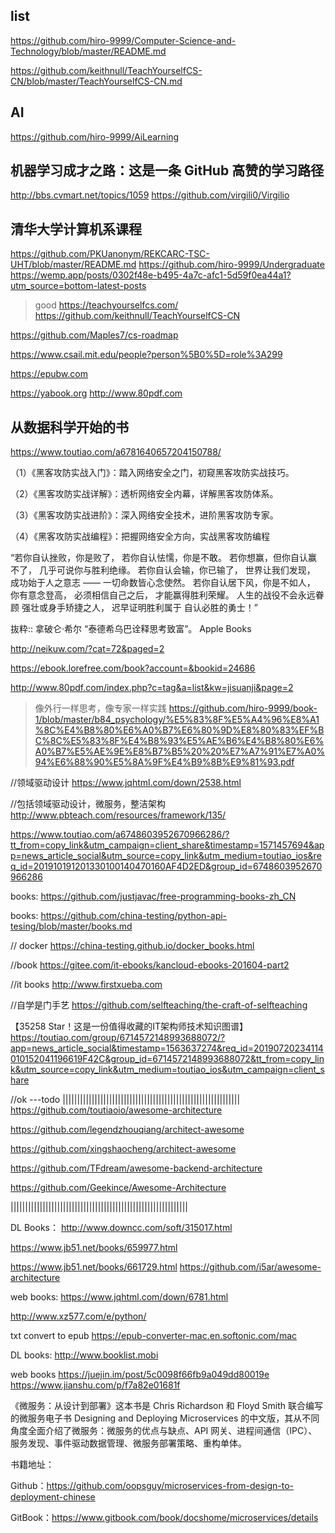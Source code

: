 ## list
https://github.com/hiro-9999/Computer-Science-and-Technology/blob/master/README.md

https://github.com/keithnull/TeachYourselfCS-CN/blob/master/TeachYourselfCS-CN.md

## AI
https://github.com/hiro-9999/AiLearning

## 机器学习成才之路：这是一条 GitHub 高赞的学习路径
http://bbs.cvmart.net/topics/1059
https://github.com/virgili0/Virgilio

## 清华大学计算机系课程
https://github.com/PKUanonym/REKCARC-TSC-UHT/blob/master/README.md
https://github.com/hiro-9999/Undergraduate
https://wemp.app/posts/0302f48e-b495-4a7c-afc1-5d59f0ea44a1?utm_source=bottom-latest-posts

>good
https://teachyourselfcs.com/
https://github.com/keithnull/TeachYourselfCS-CN

https://github.com/Maples7/cs-roadmap


https://www.csail.mit.edu/people?person%5B0%5D=role%3A299


https://epubw.com

https://yabook.org
http://www.80pdf.com

## 从数据科学开始的书
https://www.toutiao.com/a6781640657204150788/


（1）《黑客攻防实战入门》：踏入网络安全之门，初窥黑客攻防实战技巧。

（2）《黑客攻防实战详解》：透析网络安全内幕，详解黑客攻防体系。

（3）《黑客攻防实战进阶》：深入网络安全技术，进阶黑客攻防专家。

（4）《黑客攻防实战编程》：把握网络安全方向，实战黑客攻防编程

“若你自认挫败，你是败了，
若你自认怯懦，你是不敢。
若你想赢，但你自认赢不了，
几乎可说你与胜利绝缘。
若你自认会输，你已输了，
世界让我们发现，
成功始于人之意志 ——
一切命数皆心念使然。
若你自认居下风，你是不如人，
你有意念登高，
必须相信自己之后，
才能赢得胜利荣耀。
人生的战役不会永远眷顾
强壮或身手矫捷之人，
迟早证明胜利属于
自认必胜的勇士！”

抜粋:: 拿破仑‧希尔  “泰德希乌巴诠释思考致富”。 Apple Books  

http://neikuw.com/?cat=72&paged=2

https://ebook.lorefree.com/book?account=&bookid=24686

http://www.80pdf.com/index.php?c=tag&a=list&kw=jisuanji&page=2

>像外行一样思考，像专家一样实践
https://github.com/hiro-9999/book-1/blob/master/b84_psychology/%E5%83%8F%E5%A4%96%E8%A1%8C%E4%B8%80%E6%A0%B7%E6%80%9D%E8%80%83%EF%BC%8C%E5%83%8F%E4%B8%93%E5%AE%B6%E4%B8%80%E6%A0%B7%E5%AE%9E%E8%B7%B5%20%20%E7%A7%91%E7%A0%94%E6%88%90%E5%8A%9F%E4%B9%8B%E9%81%93.pdf


//领域驱动设计
https://www.jqhtml.com/down/2538.html

//包括领域驱动设计，微服务，整洁架构
http://www.pbteach.com/resources/framework/135/

https://www.toutiao.com/a6748603952670966286/?tt_from=copy_link&utm_campaign=client_share&timestamp=1571457694&app=news_article_social&utm_source=copy_link&utm_medium=toutiao_ios&req_id=201910191201330100140470160AF4D2ED&group_id=6748603952670966286

books:
https://github.com/justjavac/free-programming-books-zh_CN

books:
https://github.com/china-testing/python-api-tesing/blob/master/books.md

// docker
https://china-testing.github.io/docker_books.html

//book
https://gitee.com/it-ebooks/kancloud-ebooks-201604-part2

//it books
http://www.firstxueba.com

//自学是门手艺
https://github.com/selfteaching/the-craft-of-selfteaching

【35258 Star！这是一份值得收藏的IT架构师技术知识图谱】https://toutiao.com/group/6714572148993688072/?app=news_article_social&timestamp=1563637274&req_id=20190720234114010152041196619F42C&group_id=6714572148993688072&tt_from=copy_link&utm_source=copy_link&utm_medium=toutiao_ios&utm_campaign=client_share

//ok ---todo |||||||||||||||||||||||||||||||||||||||||||||||||||||||||||||
https://github.com/toutiaoio/awesome-architecture

https://github.com/legendzhouqiang/architect-awesome

https://github.com/xingshaocheng/architect-awesome

https://github.com/TFdream/awesome-backend-architecture

https://github.com/Geekince/Awesome-Architecture

|||||||||||||||||||||||||||||||||||||||||||||||||||||||||||||

DL Books：
http://www.downcc.com/soft/315017.html

https://www.jb51.net/books/659977.html

https://www.jb51.net/books/661729.html
https://github.com/i5ar/awesome-architecture


web books:
https://www.jqhtml.com/down/6781.html

http://www.xz577.com/e/python/

txt convert to epub
https://epub-converter-mac.en.softonic.com/mac

DL books:
http://www.booklist.mobi

web books
https://juejin.im/post/5c0098f66fb9a049dd80019e
https://www.jianshu.com/p/f7a82e01681f


《微服务：从设计到部署》这本书是 Chris Richardson 和 Floyd Smith 联合编写的微服务电子书 Designing and Deploying Microservices 的中文版，其从不同角度全面介绍了微服务：微服务的优点与缺点、API 网关、进程间通信（IPC）、服务发现、事件驱动数据管理、微服务部署策略、重构单体。

书籍地址：

Github：https://github.com/oopsguy/microservices-from-design-to-deployment-chinese

GitBook：https://www.gitbook.com/book/docshome/microservices/details
